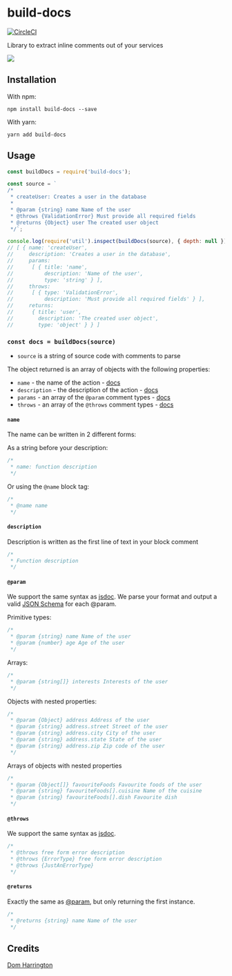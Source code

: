 # build-docs
[![CircleCI](https://circleci.com/gh/readmeio/build-docs.svg?style=shield&circle-token=290d8bd7aa9bd23ba8eab645d7eaa3f810fdf310)](https://circleci.com/gh/readmeio/build-docs)

Library to extract inline comments out of your services

[![](https://cl.ly/1h271F1M1e2T/Untitled-2.png)](https://readme.io)

## Installation

With npm:
```
npm install build-docs --save
```

With yarn:
```
yarn add build-docs
```

## Usage

```js
const buildDocs = require('build-docs');

const source = `
/*
 * createUser: Creates a user in the database
 *
 * @param {string} name Name of the user
 * @throws {ValidationError} Must provide all required fields
 * @returns {Object} user The created user object
 */`;

console.log(require('util').inspect(buildDocs(source), { depth: null }));
// [ { name: 'createUser',
//     description: 'Creates a user in the database',
//     params:
//      [ { title: 'name',
//          description: 'Name of the user',
//          type: 'string' } ],
//     throws:
//      [ { type: 'ValidationError',
//          description: 'Must provide all required fields' } ],
//     returns:
//      { title: 'user',
//        description: 'The created user object',
//        type: 'object' } } ]
```

### `const docs = buildDocs(source)`

- `source` is a string of source code with comments to parse

The object returned is an array of objects with the following properties:

- `name` - the name of the action - [docs](#name)
- `description` - the description of the action - [docs](#description)
- `params` - an array of the `@param` comment types - [docs](#param)
- `throws` - an array of the `@throws` comment types - [docs](#throws)

#### `name`
The name can be written in 2 different forms:

As a string before your description:

```js
/*
 * name: function description
 */
```

Or using the `@name` block tag:

```js
/*
 * @name name
 */
```

#### `description`
Description is written as the first line of text in your block comment

```js
/*
 * Function description
 */
```

#### `@param`
We support the same syntax as [jsdoc](http://usejsdoc.org/tags-param.html).
We parse your format and output a valid [JSON Schema](http://json-schema.org/) for each @param.

Primitive types:

```js
/*
 * @param {string} name Name of the user
 * @param {number} age Age of the user
 */
```

Arrays:

```js
/*
 * @param {string[]} interests Interests of the user
 */
```

Objects with nested properties:

```js
/*
 * @param {Object} address Address of the user
 * @param {string} address.street Street of the user
 * @param {string} address.city City of the user
 * @param {string} address.state State of the user
 * @param {string} address.zip Zip code of the user
 */
```

Arrays of objects with nested properties

```js
/*
 * @param {Object[]} favouriteFoods Favourite foods of the user
 * @param {string} favouriteFoods[].cuisine Name of the cuisine
 * @param {string} favouriteFoods[].dish Favourite dish
 */
```

#### `@throws`
We support the same syntax as [jsdoc](http://usejsdoc.org/tags-throws.html).

```js
/*
 * @throws free form error description
 * @throws {ErrorType} free form error description
 * @throws {JustAnErrorType}
 */
```

#### `@returns`
Exactly the same as [@param](#param), but only returning the first instance.

```js
/*
 * @returns {string} name Name of the user
 */
```

## Credits
[Dom Harrington](https://github.com/domharrington)
